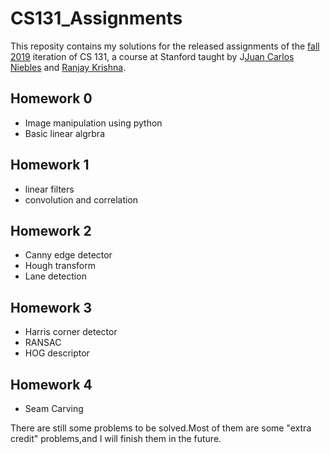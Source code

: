 # CS131_Assignments
This reposity contains my solutions for the released assignments of the [fall 2019](http://vision.stanford.edu/teaching/cs131_fall1920) iteration of CS 131, a course at Stanford taught by J[Juan Carlos Niebles](http://www.niebles.net) and [Ranjay Krishna](http://ranjaykrishna.com).  

## Homework 0
- Image manipulation using python
- Basic linear algrbra  

## Homework 1
- linear filters
- convolution and correlation

## Homework 2
- Canny edge detector
- Hough transform
- Lane detection

## Homework 3
- Harris corner detector
- RANSAC
- HOG descriptor

## Homework 4 
- Seam Carving


There are still some problems to be solved.Most of them are some "extra credit" problems,and I will finish them in the future.